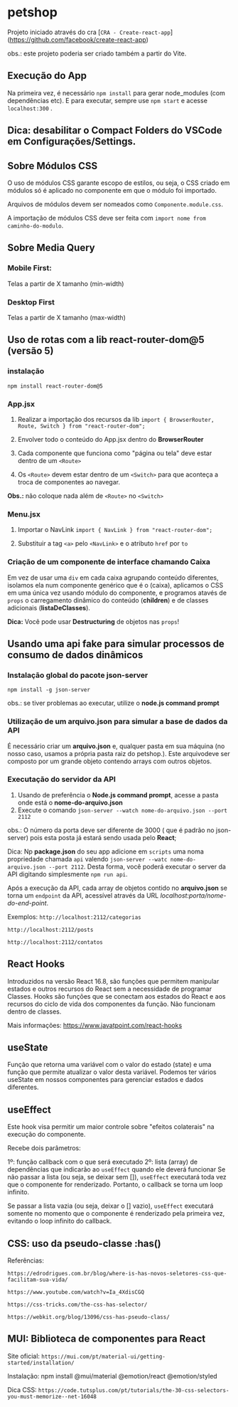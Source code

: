 # petshop

Projeto iniciado através do cra [`CRA - Create-react-app`] (https://github.com/facebook/create-react-app)

obs.: este projeto poderia ser criado também a partir do Vite.

## Execução do App

Na primeira vez, é necessário `npm install` para gerar node_modules (com dependências etc). E para executar, sempre use `npm start` e acesse `localhost:300` .

## Dica: desabilitar o Compact Folders do VSCode em Configurações/Settings.

## Sobre Módulos CSS

O uso de módulos CSS garante escopo de estilos, ou seja, o CSS criado em módulos só é aplicado no componente em que o módulo foi importado.

Arquivos de módulos devem ser nomeados como `Componente.module.css`.

A importação de módulos CSS deve ser feita com `import nome from caminho-do-modulo`.

## Sobre Media Query

### Mobile First:

Telas a partir de X tamanho (min-width)

### Desktop First

Telas a partir de X tamanho (max-width)

## Uso de rotas com a lib react-router-dom@5 (versão 5)

### instalação

`npm install react-router-dom@5`

### App.jsx

1.  Realizar a importação dos recursos da lib
    `import { BrowserRouter, Route, Switch } from "react-router-dom";`

2.  Envolver todo o conteúdo do App.jsx dentro do **BrowserRouter**

3.  Cada componente que funciona como "página ou tela" deve estar dentro de um `<Route>`

4.  Os `<Route>` devem estar dentro de um `<Switch>` para que aconteça a troca de componentes ao navegar.

**Obs.:** não coloque nada além de `<Route>` no `<Switch>`

### Menu.jsx

1.  Importar o NavLink
    `import { NavLink } from "react-router-dom";`

2.  Substituir a tag `<a>` pelo `<NavLink>` e o atributo `href` por `to`

### Criação de um componente de interface chamando Caixa

Em vez de usar uma `div` em cada caixa agrupando conteúdo diferentes, isolamos ela num componente genérico que é o (caixa), aplicamos o CSS em uma única vez usando módulo do componente, e programos atavés de `props` o carregamento dinâmico do conteúdo (**children**) e de classes adicionais (**listaDeClasses**).

**Dica:** Você pode usar **Destructuring** de objetos nas `props`!

## Usando uma api fake para simular processos de consumo de dados dinâmicos

### Instalação global do pacote json-server

`npm install -g json-server`

obs.: se tiver problemas ao executar, utilize o **node.js command prompt**

### Utilização de um arquivo.json para simular a base de dados da API

É necessário criar um **arquivo.json** e, qualquer pasta em sua máquina (no nosso caso, usamos a própria pasta raiz do petshop.). Este arquivodeve ser composto por um grande objeto contendo arrays com outros objetos.

### Executação do servidor da API

1. Usando de preferência o **Node.js command prompt**, acesse a pasta onde está o **nome-do-arquivo.json**
2. Execute o comando `json-server --watch nome-do-arquivo.json --port 2112`

obs.: O número da porta deve ser diferente de 3000 ( que é padrão no json-server) pois esta posta já estará sendo usada pelo **React**;

Dica: Np **package.json** do seu app adicione em `scripts` uma noma propriedade chamada `api` valendo `json-server --watc nome-do-arquivo.json --port 2112`. Desta forma, você poderá executar o server da API digitando simplesmente `npm run api`.

Após a execução da API, cada array de objetos contido no **arquivo.json** se torna um `endpoint` da API, acessível através da URL _localhost:porta/nome-do-end-point_.

Exemplos:
`http://localhost:2112/categorias`

`http://localhost:2112/posts`

`http://localhost:2112/contatos`

## React Hooks

Introduzidos na versão React 16.8, são funções que permitem manipular estados e outros recursos do React sem a necessidade de programar Classes. Hooks são funções que se conectam aos estados do React e aos recursos do ciclo de vida dos componentes da função. Não funcionam dentro de classes.

Mais informações: https://www.javatpoint.com/react-hooks

## useState

Função que retorna uma variável com o valor do estado (state) e uma função que permite atualizar o valor desta variável. Podemos ter vários useState em nossos componentes para gerenciar estados e dados diferentes.

## useEffect

Este hook visa permitir um maior controle sobre "efeitos colaterais" na execução do componente.

Recebe dois parâmetros:

1º: função callback com o que será executado
2º: lista (array) de dependências que indicarão ao `useEffect` quando ele deverá funcionar
Se não passar a lista (ou seja, se deixar sem []), `useEffect` executará toda vez que o componente for renderizado. Portanto, o callback se torna um loop infinito.

Se passar a lista vazia (ou seja, deixar o [] vazio), `useEffect` executará somente no momento que o componente é renderizado pela primeira vez, evitando o loop infinito do callback.

## CSS: uso da pseudo-classe :has()

Referências:

`https://edrodrigues.com.br/blog/where-is-has-novos-seletores-css-que-facilitam-sua-vida/`

`https://www.youtube.com/watch?v=Ia_4XdisCGQ`

`https://css-tricks.com/the-css-has-selector/`

`https://webkit.org/blog/13096/css-has-pseudo-class/`

## MUI: Biblioteca de componentes para React

Site oficial: `https://mui.com/pt/material-ui/getting-started/installation/`

Instalação: npm install @mui/material @emotion/react @emotion/styled

Dica CSS: `https://code.tutsplus.com/pt/tutorials/the-30-css-selectors-you-must-memorize--net-16048`
